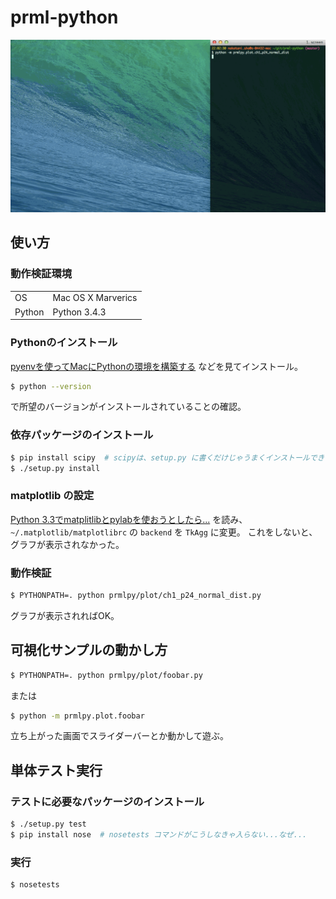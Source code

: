 # prml-python

![動作サンプル](/doc/screenshot/prmlpy.gif?raw=true)

## 使い方

### 動作検証環境

|        |                    |
|--------|--------------------|
| OS     | Mac OS X Marverics |
| Python | Python 3.4.3       |


### Pythonのインストール

[pyenvを使ってMacにPythonの環境を構築する](http://qiita.com/1000ch/items/93841f76ea52551b6a97) などを見てインストール。

```bash
$ python --version
```

で所望のバージョンがインストールされていることの確認。

### 依存パッケージのインストール

```bash
$ pip install scipy  # scipyは、setup.py に書くだけじゃうまくインストールできない。。
$ ./setup.py install
```

### matplotlib の設定

[Python 3.3でmatplitlibとpylabを使おうとしたら...](http://qiita.com/katryo/items/918667f28301fdec89ba) を読み、 `~/.matplotlib/matplotlibrc` の `backend` を `TkAgg` に変更。
これをしないと、グラフが表示されなかった。

### 動作検証

```bash
$ PYTHONPATH=. python prmlpy/plot/ch1_p24_normal_dist.py
```

グラフが表示されればOK。


## 可視化サンプルの動かし方

```bash
$ PYTHONPATH=. python prmlpy/plot/foobar.py
```

または

```bash
$ python -m prmlpy.plot.foobar
```

立ち上がった画面でスライダーバーとか動かして遊ぶ。


## 単体テスト実行

### テストに必要なパッケージのインストール

```bash
$ ./setup.py test
$ pip install nose  # nosetests コマンドがこうしなきゃ入らない...なぜ...
```

### 実行

```bash
$ nosetests
```
